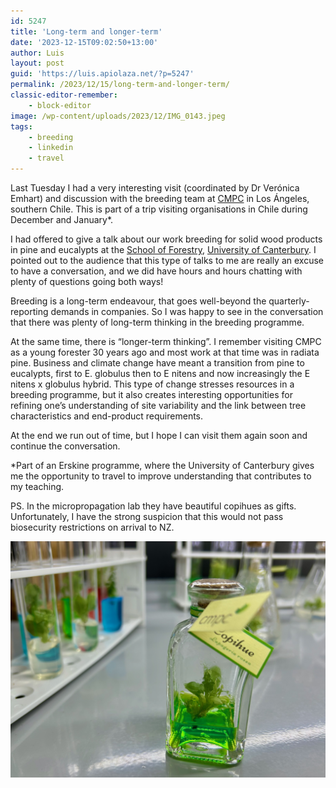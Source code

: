 ```yaml
---
id: 5247
title: 'Long-term and longer-term'
date: '2023-12-15T09:02:50+13:00'
author: Luis
layout: post
guid: 'https://luis.apiolaza.net/?p=5247'
permalink: /2023/12/15/long-term-and-longer-term/
classic-editor-remember:
    - block-editor
image: /wp-content/uploads/2023/12/IMG_0143.jpeg
tags:
    - breeding
    - linkedin
    - travel
---
```


Last Tuesday I had a very interesting visit (coordinated by Dr Verónica Emhart) and discussion with the breeding team at [CMPC](http://www.cmpc.cl) in Los Ángeles, southern Chile. This is part of a trip visiting organisations in Chile during December and January\*.  
  
I had offered to give a talk about our work breeding for solid wood products in pine and eucalypts at the [School of Forestry](https://www.canterbury.ac.nz/study/academic-study/engineering/schools-and-departments-engineering-forestry-product-design/school-of-forestry), [University of Canterbury](https://www.canterbury.ac.nz). I pointed out to the audience that this type of talks to me are really an excuse to have a conversation, and we did have hours and hours chatting with plenty of questions going both ways!  
  
Breeding is a long-term endeavour, that goes well-beyond the quarterly-reporting demands in companies. So I was happy to see in the conversation that there was plenty of long-term thinking in the breeding programme.  
  
At the same time, there is “longer-term thinking”. I remember visiting CMPC as a young forester 30 years ago and most work at that time was in radiata pine. Business and climate change have meant a transition from pine to eucalypts, first to E. globulus then to E nitens and now increasingly the E nitens x globulus hybrid. This type of change stresses resources in a breeding programme, but it also creates interesting opportunities for refining one’s understanding of site variability and the link between tree characteristics and end-product requirements.  
  
At the end we run out of time, but I hope I can visit them again soon and continue the conversation.  
  
\*Part of an Erskine programme, where the University of Canterbury gives me the opportunity to travel to improve understanding that contributes to my teaching.  
  
PS. In the micropropagation lab they have beautiful copihues as gifts. Unfortunately, I have the strong suspicion that this would not pass biosecurity restrictions on arrival to NZ.

![In vitro copihue](/assets/images/in_vitro_copihue.jpeg)
